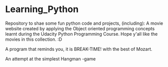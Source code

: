 # Learning_Python
Repository to shae some fun python code and projects, (including):
A movie website created by applying the Object oriented programming concepts learnt during the Udacity Python Programming Course.
Hope y'all like the movies in this collection. :D

A program that reminds you, it is BREAK-TIME! with the best of Mozart.

An attempt at the simplest Hangman -game
